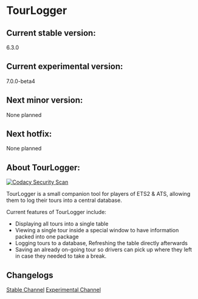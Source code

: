 # TourLogger

## Current stable version:
6.3.0

## Current experimental version:
7.0.0-beta4

## Next minor version:
None planned

## Next hotfix:
None planned

## About TourLogger:

[![Codacy Security Scan](https://github.com/EnKdev/TourLogger/actions/workflows/codacy-analysis.yml/badge.svg)](https://github.com/EnKdev/TourLogger/actions/workflows/codacy-analysis.yml)

TourLogger is a small companion tool for players of ETS2 & ATS, allowing them to log their tours into a central database.

Current features of TourLogger include:

-	Displaying all tours into a single table
-	Viewing a single tour inside a special window to have information packed into one package
-	Logging tours to a database, Refreshing the table directly afterwards
-	Saving an already on-going tour so drivers can pick up where they left in case they needed to take a break.

## Changelogs
[Stable Channel](https://github.com/EnKdev/TourLogger/blob/develop-beta/CHANGELOG_STABLE.md)
[Experimental Channel](https://github.com/EnKdev/TourLogger/blob/develop-beta/CHANGELOG_EXPERIMENTAL.md)
